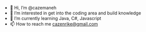 - 👋 Hi, I’m @cazemaneh
- 👀 I’m interested in get into the coding area and build knowledge
- 🌱 I’m currently learning Java, C#, Javascript
- 📫 How to reach me cazenrike@gmail.com

<!---
cazemaneh/cazemaneh is a ✨ special ✨ repository because its `README.md` (this file) appears on your GitHub profile.
You can click the Preview link to take a look at your changes.
--->
